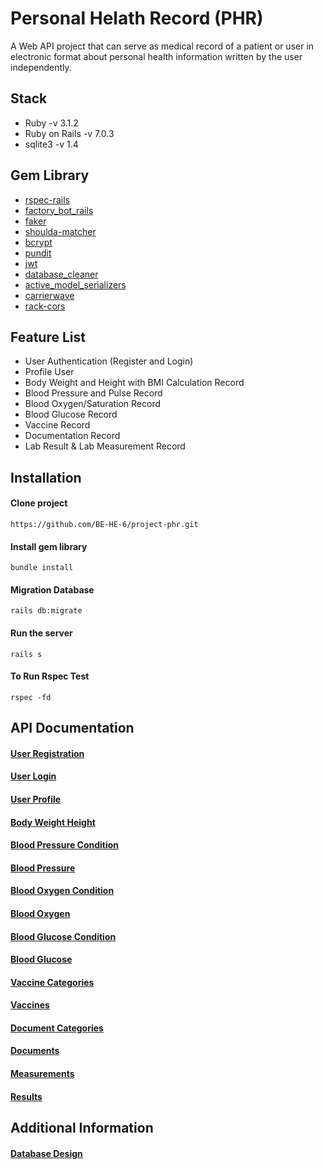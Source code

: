 # Personal Helath Record (PHR)

A Web API project that can serve as medical record of a patient or user in electronic format about personal health information written by the user independently.

## Stack

- Ruby -v 3.1.2
- Ruby on Rails -v 7.0.3
- sqlite3 -v 1.4

## Gem Library

- [rspec-rails](https://github.com/rspec/rspec-rails)
- [factory_bot_rails](https://github.com/thoughtbot/factory_bot_rails)
- [faker](https://github.com/faker-ruby/faker)
- [shoulda-matcher](https://github.com/thoughtbot/shoulda-matchers)
- [bcrypt](https://github.com/bcrypt-ruby/bcrypt-ruby)
- [pundit](https://github.com/RailsApps/rails-devise-pundit)
- [jwt](https://github.com/jwt/ruby-jwt)
- [database_cleaner](https://github.com/DatabaseCleaner/database_cleaner)
- [active_model_serializers](https://github.com/symfony/serializer)
- [carrierwave](https://github.com/carrierwaveuploader/carrierwave)
- [rack-cors](https://github.com/cyu/rack-cors)

## Feature List

- User Authentication (Register and Login)
- Profile User
- Body Weight and Height with BMI Calculation Record
- Blood Pressure and Pulse Record
- Blood Oxygen/Saturation Record
- Blood Glucose Record
- Vaccine Record
- Documentation Record
- Lab Result & Lab Measurement Record

## Installation

#### Clone project

```
https://github.com/BE-HE-6/project-phr.git
```

#### Install gem library

```
bundle install
```

#### Migration Database

```
rails db:migrate
```

#### Run the server

```
rails s
```

#### To Run Rspec Test

```
rspec -fd
```

## API Documentation

#### [User Registration](./docs/FT-1/Registration.md)

#### [User Login](./docs/FT-2/Login.md)

#### [User Profile](./docs/FT-3/Profile.md)

#### [Body Weight Height](./docs/FT-4/BodyWeightHeight.md)

#### [Blood Pressure Condition](./docs/FT-5/BloodPressureCondition.md)

#### [Blood Pressure](./docs/FT-5/BloodPressureCondition.md)

#### [Blood Oxygen Condition](./docs/FT-6/BloodOxygenCondition.md)

#### [Blood Oxygen](./docs/FT-6/BloodOxygen.md)

#### [Blood Glucose Condition](./docs/FT-7/BloodGlucoseCondition.md)

#### [Blood Glucose](./docs/FT-7/BloodGlucose.md)

#### [Vaccine Categories](./docs/FT-8/tb_vaccine_categories.md)

#### [Vaccines](./docs/FT-8/tb_vaccines.md)

#### [Document Categories](./docs/FT-9/tb_document_categories.md)

#### [Documents](./docs/FT-9/tb_documents.md)

#### [Measurements](./docs/FT-10/tb_lab_measurements.md)

#### [Results](./docs/FT-10/tb_lab_results.md)

## Additional Information

#### [Database Design](https://drive.google.com/file/d/1_KAMczs5TRCFWnOVvXOGUE61i-jUg4NM/view?usp=sharing)
